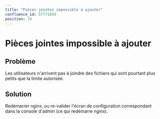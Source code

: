 ```yaml
---
title: "Pièces jointes impossible à ajouter"
confluence_id: 57771850
position: 74
---
```

# Pièces jointes impossible à ajouter


## Problème

Les utilisateurs n'arrivent pas à joindre des fichiers qui sont pourtant plus petits que la limite autorisée.

## Solution

Redémarrer nginx, ou re-valider l'écran de configuration correspondant dans la console d'admin (ce qui redémarre nginx).

